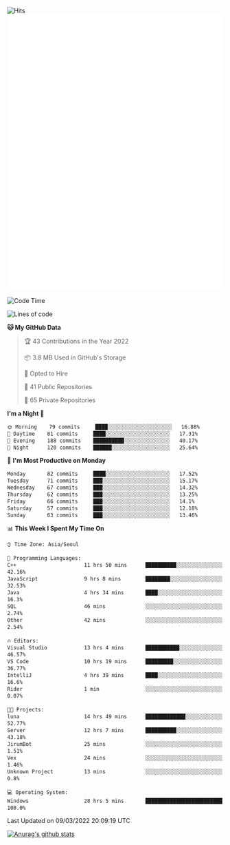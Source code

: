 ![Hits](https://hits.seeyoufarm.com/api/count/incr/badge.svg?url=https%3A%2F%2Fgithub.com%2Fkokose1234&count_bg=%2379C83D&title_bg=%23555555&icon=apple.svg&icon_color=%23E7E7E7&title=hits&edge_flat=false)
<br/>
![Metrics](https://github.com/kokose1234/kokose1234/blob/main/github-metrics.svg)

<!--START_SECTION:waka-->
![Code Time](http://img.shields.io/badge/Code%20Time-554%20hrs%2057%20mins-blue)

![Lines of code](https://img.shields.io/badge/From%20Hello%20World%20I%27ve%20Written-10%20Million%20lines%20of%20code-blue)

**🐱 My GitHub Data** 

> 🏆 43 Contributions in the Year 2022
 > 
> 📦 3.8 MB Used in GitHub's Storage 
 > 
> 💼 Opted to Hire
 > 
> 📜 41 Public Repositories 
 > 
> 🔑 65 Private Repositories  
 > 
**I'm a Night 🦉** 

```text
🌞 Morning    79 commits     ████░░░░░░░░░░░░░░░░░░░░░   16.88% 
🌆 Daytime    81 commits     ████░░░░░░░░░░░░░░░░░░░░░   17.31% 
🌃 Evening    188 commits    ██████████░░░░░░░░░░░░░░░   40.17% 
🌙 Night      120 commits    ██████░░░░░░░░░░░░░░░░░░░   25.64%

```
📅 **I'm Most Productive on Monday** 

```text
Monday       82 commits     ████░░░░░░░░░░░░░░░░░░░░░   17.52% 
Tuesday      71 commits     ███░░░░░░░░░░░░░░░░░░░░░░   15.17% 
Wednesday    67 commits     ███░░░░░░░░░░░░░░░░░░░░░░   14.32% 
Thursday     62 commits     ███░░░░░░░░░░░░░░░░░░░░░░   13.25% 
Friday       66 commits     ███░░░░░░░░░░░░░░░░░░░░░░   14.1% 
Saturday     57 commits     ███░░░░░░░░░░░░░░░░░░░░░░   12.18% 
Sunday       63 commits     ███░░░░░░░░░░░░░░░░░░░░░░   13.46%

```


📊 **This Week I Spent My Time On** 

```text
⌚︎ Time Zone: Asia/Seoul

💬 Programming Languages: 
C++                      11 hrs 50 mins      ██████████░░░░░░░░░░░░░░░   42.16% 
JavaScript               9 hrs 8 mins        ████████░░░░░░░░░░░░░░░░░   32.53% 
Java                     4 hrs 34 mins       ████░░░░░░░░░░░░░░░░░░░░░   16.3% 
SQL                      46 mins             ░░░░░░░░░░░░░░░░░░░░░░░░░   2.74% 
Other                    42 mins             ░░░░░░░░░░░░░░░░░░░░░░░░░   2.54%

🔥 Editors: 
Visual Studio            13 hrs 4 mins       ███████████░░░░░░░░░░░░░░   46.57% 
VS Code                  10 hrs 19 mins      █████████░░░░░░░░░░░░░░░░   36.77% 
IntelliJ                 4 hrs 39 mins       ████░░░░░░░░░░░░░░░░░░░░░   16.6% 
Rider                    1 min               ░░░░░░░░░░░░░░░░░░░░░░░░░   0.07%

🐱‍💻 Projects: 
luna                     14 hrs 49 mins      █████████████░░░░░░░░░░░░   52.77% 
Server                   12 hrs 7 mins       ██████████░░░░░░░░░░░░░░░   43.18% 
JirumBot                 25 mins             ░░░░░░░░░░░░░░░░░░░░░░░░░   1.51% 
Vex                      24 mins             ░░░░░░░░░░░░░░░░░░░░░░░░░   1.46% 
Unknown Project          13 mins             ░░░░░░░░░░░░░░░░░░░░░░░░░   0.8%

💻 Operating System: 
Windows                  28 hrs 5 mins       █████████████████████████   100.0%

```


 Last Updated on 09/03/2022 20:09:19 UTC
<!--END_SECTION:waka-->

[![Anurag's github stats](https://github-readme-stats.vercel.app/api?username=kokose1234&theme=dracula)](https://github.com/anuraghazra/github-readme-stats)



	
